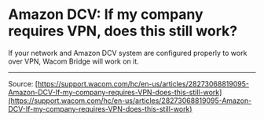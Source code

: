 # Amazon DCV: If my company requires VPN, does this still work?

If your network and Amazon DCV system are configured properly to work over VPN, Wacom Bridge will work on it.

---
Source: [https://support.wacom.com/hc/en-us/articles/28273068819095-Amazon-DCV-If-my-company-requires-VPN-does-this-still-work](https://support.wacom.com/hc/en-us/articles/28273068819095-Amazon-DCV-If-my-company-requires-VPN-does-this-still-work)
